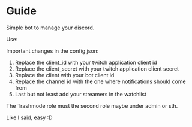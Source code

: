 # Guide
Simple bot to manage your discord.

Use:

Important changes in the config.json:

1) Replace the client_id with your twitch application client id
2) Replace the client_secret with your twitch application client secret
3) Replace the client with your bot client id
4) Replace the channel id with the one where notifications should come from
5) Last but not least add your streamers in the watchlist

The Trashmode role must the second role maybe under admin or sth.

Like I said, easy :D
